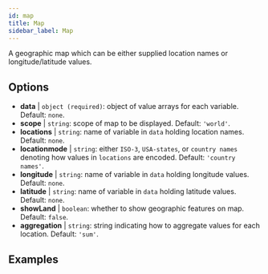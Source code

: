 ```yaml
---
id: map
title: Map
sidebar_label: Map
---
```


A geographic map which can be either supplied location names or longitude/latitude values.

## Options

* __data__ | `object (required)`: object of value arrays for each variable. Default: `none`.
* __scope__ | `string`: scope of map to be displayed. Default: `'world'`.
* __locations__ | `string`: name of variable in `data` holding location names. Default: `none`.
* __locationmode__ | `string`: either `ISO-3`, `USA-states`, or `country names` denoting how values in `locations` are encoded. Default: `'country names'`.
* __longitude__ | `string`: name of variable in `data` holding longitude values. Default: `none`.
* __latitude__ | `string`: name of variable in `data` holding latitude values. Default: `none`.
* __showLand__ | `boolean`: whether to show geographic features on map. Default: `false`.
* __aggregation__ | `string`: string indicating how to aggregate values for each location. Default: `'sum'`.


## Examples

